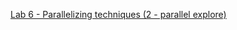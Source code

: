 [Lab 6 - Parallelizing techniques (2 - parallel explore)](http://www.cs.ubbcluj.ro/~rlupsa/edu/pdp/lab-6-parallel-algo-2.html)